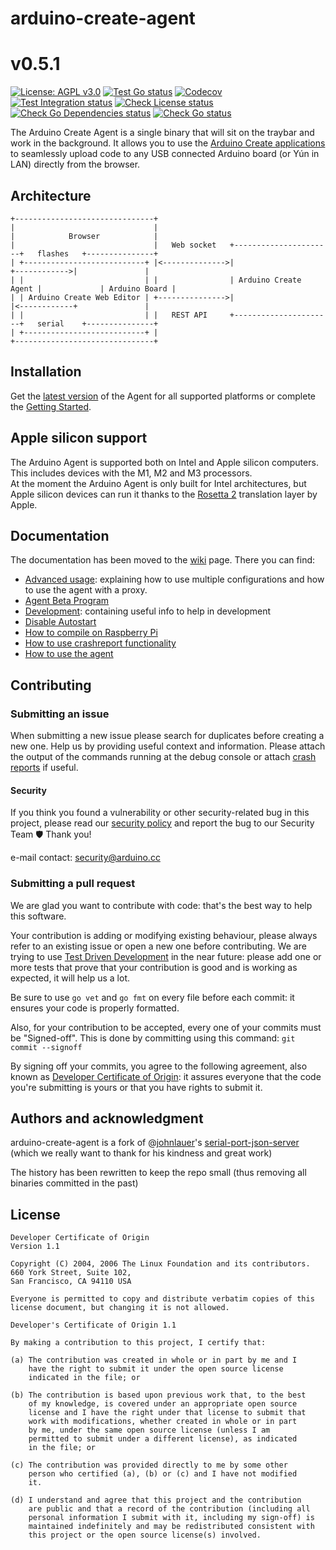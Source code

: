 # arduino-create-agent
# v0.5.1

[![License: AGPL v3.0](https://img.shields.io/badge/License-AGPL%20v3.0-blue)](https://www.gnu.org/licenses/agpl-3.0.html)
[![Test Go status](https://github.com/arduino/arduino-create-agent/actions/workflows/test-go-task.yml/badge.svg)](https://github.com/arduino/arduino-create-agent/actions/workflows/test-go-task.yml)
[![Codecov](https://codecov.io/gh/arduino/arduino-create-agent/branch/main/graph/badge.svg)](https://codecov.io/gh/arduino/arduino-create-agent)
[![Test Integration status](https://github.com/arduino/arduino-create-agent/actions/workflows/test-go-integration-task.yml/badge.svg)](https://github.com/arduino/arduino-create-agent/actions/workflows/test-go-integration-task.yml)
[![Check License status](https://github.com/arduino/arduino-create-agent/actions/workflows/check-license.yml/badge.svg)](https://github.com/arduino/arduino-create-agent/actions/workflows/check-license.yml)
[![Check Go Dependencies status](https://github.com/arduino/arduino-create-agent/actions/workflows/check-go-dependencies-task.yml/badge.svg)](https://github.com/arduino/arduino-create-agent/actions/workflows/check-go-dependencies-task.yml)
[![Check Go status](https://github.com/arduino/arduino-create-agent/actions/workflows/check-go-task.yml/badge.svg)](https://github.com/arduino/arduino-create-agent/actions/workflows/check-go-task.yml)

The Arduino Create Agent is a single binary that will sit on the traybar and work in the background. It allows you to use the [Arduino Create applications](https://create.arduino.cc) to seamlessly upload code to any USB connected Arduino board (or Yún in LAN) directly from the browser.

## Architecture

```text
+-------------------------------+
|                               |
|            Browser            |
|                               |   Web socket   +----------------------+   flashes   +---------------+
| +---------------------------+ |<-------------->|                      +------------>|               |
| |                           | |                | Arduino Create Agent |             | Arduino Board |
| | Arduino Create Web Editor | +--------------->|                      |<------------+               |
| |                           | |   REST API     +----------------------+   serial    +---------------+
| +---------------------------+ |
+-------------------------------+
```

## Installation

Get the [latest version](https://github.com/arduino/arduino-create-agent/releases) of the Agent for all supported platforms or complete the [Getting Started](https://create.arduino.cc/getting-started/plugin/welcome).

## Apple silicon support

The Arduino Agent is supported both on Intel and Apple silicon computers. This includes devices with the M1, M2 and M3 processors.  
At the moment the Arduino Agent is only built for Intel architectures, but Apple silicon devices can run it thanks to the [Rosetta 2](https://support.apple.com/en-us/HT211861) translation layer by Apple.

## Documentation

The documentation has been moved to the [wiki](https://github.com/arduino/arduino-create-agent/wiki) page. There you can find:

- [Advanced usage](https://github.com/arduino/arduino-create-agent/wiki/Advanced-usage): explaining how to use multiple configurations and how to use the agent with a proxy.
- [Agent Beta Program](https://github.com/arduino/arduino-create-agent/wiki/Agent-Beta-Program)
- [Development](https://github.com/arduino/arduino-create-agent/wiki/Development): containing useful info to help in development
- [Disable Autostart](https://github.com/arduino/arduino-create-agent/wiki/Disable-Autostart)
- [How to compile on Raspberry Pi](https://github.com/arduino/arduino-create-agent/wiki/How-to-compile-on-Raspberry-Pi)
- [How to use crashreport functionality](https://github.com/arduino/arduino-create-agent/wiki/How-to-use-crashreport-functionality)
- [How to use the agent](https://github.com/arduino/arduino-create-agent/wiki/How-to-use-the-agent)

## Contributing

### Submitting an issue

When submitting a new issue please search for duplicates before creating a new one. Help us by providing  useful context and information. Please attach the output of the commands running at the debug console or attach [crash reports](https://github.com/arduino/arduino-create-agent/wiki/How-to-use-crashreport-functionality) if useful.

#### Security

If you think you found a vulnerability or other security-related bug in this project, please read our
[security policy](https://github.com/arduino/arduino-create-agent/security/policy) and report the bug to our Security Team 🛡️
Thank you!

e-mail contact: security@arduino.cc

### Submitting a pull request

We are glad you want to contribute with code: that's the best way to help this software.

Your contribution is adding or modifying existing behaviour, please always refer to an existing issue or open a new one before contributing. We are trying to use [Test Driven Development](https://en.wikipedia.org/wiki/Test-driven_development) in the near future: please add one or more tests that prove that your contribution is good and is working as expected, it will help us a lot.

Be sure to use `go vet` and `go fmt` on every file before each commit: it ensures your code is properly formatted.

Also, for your contribution to be accepted, every one of your commits must be "Signed-off". This is done by committing using this command: `git commit --signoff`

By signing off your commits, you agree to the following agreement, also known as [Developer Certificate of Origin](http://developercertificate.org/): it assures everyone that the code you're submitting is yours or that you have rights to submit it.

## Authors and acknowledgment

arduino-create-agent is a fork of @[johnlauer](https://github.com/johnlauer)'s [serial-port-json-server](https://github.com/johnlauer/serial-port-json-server) (which we really want to thank for his kindness and great work)

The history has been rewritten to keep the repo small (thus removing all binaries committed in the past)

## License

```text
Developer Certificate of Origin
Version 1.1

Copyright (C) 2004, 2006 The Linux Foundation and its contributors.
660 York Street, Suite 102,
San Francisco, CA 94110 USA

Everyone is permitted to copy and distribute verbatim copies of this
license document, but changing it is not allowed.

Developer's Certificate of Origin 1.1

By making a contribution to this project, I certify that:

(a) The contribution was created in whole or in part by me and I
    have the right to submit it under the open source license
    indicated in the file; or

(b) The contribution is based upon previous work that, to the best
    of my knowledge, is covered under an appropriate open source
    license and I have the right under that license to submit that
    work with modifications, whether created in whole or in part
    by me, under the same open source license (unless I am
    permitted to submit under a different license), as indicated
    in the file; or

(c) The contribution was provided directly to me by some other
    person who certified (a), (b) or (c) and I have not modified
    it.

(d) I understand and agree that this project and the contribution
    are public and that a record of the contribution (including all
    personal information I submit with it, including my sign-off) is
    maintained indefinitely and may be redistributed consistent with
    this project or the open source license(s) involved.
```
